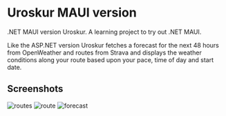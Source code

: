 # Uroskur MAUI version
.NET MAUI version Uroskur. A learning project to try out .NET MAUI.

Like the ASP.NET version Uroskur fetches a forecast for the next 48 hours from OpenWeather and routes from Strava and displays the weather conditions along your route based upon your pace, time of day and start date.

## Screenshots
<img src="https://i.ibb.co/mDhdTV4/routes.png" alt="routes" border="0">
<img src="https://i.ibb.co/SQM6tMG/route.png" alt="route" border="0">
<img src="https://i.ibb.co/jRckwZG/forecast.png" alt="forecast" border="0">
